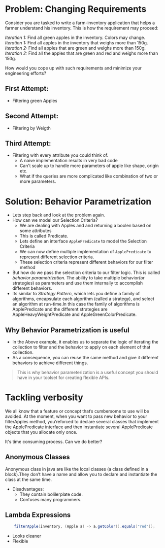# Problem: Changing Requirements

Consider you are tasked to write a farm-inventory application that helps a farmer understand his inventory. This is how the requirement may proceed: 

*Iteration 1:* Find all green apples in the inventory. Colors may change.
*Iteration 1:* Find all apples in the inventory that weighs more than 150g.
*Iteration 2:* Find all apples that are green and weighs more than 150g.
*Iteration 2:* Find all the apples that are green and red and weighs more than 150g.

How would you cope up with such requirements and minimize your engineering efforts?


## First Attempt: 
- Filtering green Apples
## Second Attempt: 
- Filtering by Weigth
## Third Attempt: 
- Filtering with every attribute you could think of.
    - A naive implementation results in very bad code
    - Can't scale up to handle more parameters of apple like shape, origin etc.
    - What if the queries are more complicated like combination of two or more parameters.

# Solution: Behavior Parametrization
- Lets step back and look at the problem again.
- How can we model our Selection Criteria? 
    - We are dealing with Apples and and returning a boolen based on some attributes
    - This is called Predicate.
    - Lets define an interface `ApplePredicate` to model the Selection Criteria
    - We can now define multiple implementation of `ApplePredicate` to represent different selection criteria.
    - These selection criteria represent different behaviors for our filter method
- But how do we pass the selection criteria to our filter logic. This is called *behavior parametrization*. The ability to take multiple behavior(or strategies) as parameters and use them internally to accomplish different behaviors.
- Its similar to *Strategy Pattern*, which lets you define a family of algorithms, encapsulate each algorithm (called a strategy), and select an algorithm at run-time.In this case the family of algorithms is ApplePredicate and the different strategies are AppleHeavyWeightPredicate and AppleGreenColorPredicate.

## Why Behavior Parametrization is useful
- In the Above example, it enables us to separate the logic of iterating the collection to filter and the behavior to apply on each element of that collection. 
- As a consequence, you can reuse the same method and give it different behaviors to achieve different things.

> This is why behavior parameterization is a useful concept you should have in your toolset for creating flexible APIs.


# Tackling verbosity
We all know that a feature or concept that’s cumbersome to use will be avoided. At the moment, when you want to pass new behavior to your filterApples method, you’reforced to declare several classes that implement the ApplePredicate interface and then instantiate several ApplePredicate objects that you allocate only once.

It's time consuming process. Can we do better?

## Anonymous Classes
Anonymous class in java are like the local classes (a class defined in a block).They don’t have a name and allow you to declare and instantiate the class at the same time.

- Disadvantages: 
    - They contain bolilerplate code.
    - Confuses many programmers.


## Lambda Expressions

``` java
    filterApple(inventory, (Apple a) -> a.getColor().equals("red"));
```
- Looks cleaner
- Flexible